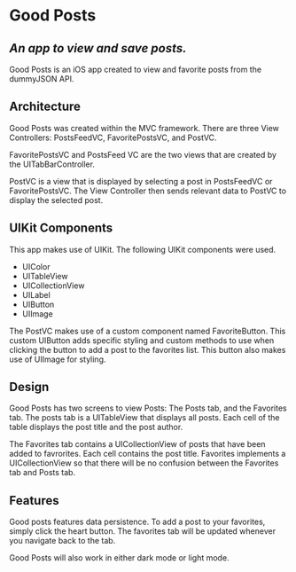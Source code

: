 # Good Posts
## _An app to view and save posts._

Good Posts is an iOS app created to view and favorite posts from the dummyJSON API.

## Architecture
Good Posts was created within the MVC framework. There are three View Controllers: PostsFeedVC, FavoritePostsVC, and PostVC.

FavoritePostsVC and PostsFeed VC are the two views that are created by the UITabBarController. 

PostVC is a view that is displayed by selecting a post in PostsFeedVC or FavoritePostsVC. The View Controller then sends relevant data to PostVC to display the selected post. 

## UIKit Components
This app makes use of UIKit. The following UIKit components were used.

- UIColor
- UITableView
- UICollectionView
- UILabel
- UIButton
- UIImage

The PostVC makes use of a custom component named FavoriteButton. This custom UIButton adds specific styling and custom methods to use when clicking the button to add a post to the favorites list. This button also makes use of UIImage for styling. 

## Design
Good Posts has two screens to view Posts: The Posts tab, and the Favorites tab. The posts tab is a UITableView that displays all posts. Each cell of the table displays the post title and the post author. 

The Favorites tab contains a UICollectionView of posts that have been added to favrorites. Each cell contains the post title. Favorites implements a UICollectionView so that there will be no confusion between the Favorites tab and Posts tab.

## Features
Good posts features data persistence. To add a post to your favorites, simply click the heart button. The favorites tab will be updated whenever you navigate back to the tab.

Good Posts will also work in either dark mode or light mode. 

